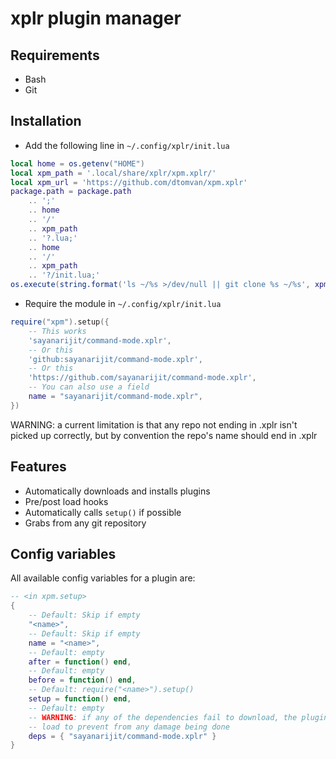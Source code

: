 # xplr plugin manager

## Requirements

- Bash
- Git

## Installation

- Add the following line in `~/.config/xplr/init.lua`

```lua
local home = os.getenv("HOME")
local xpm_path = '.local/share/xplr/xpm.xplr/'
local xpm_url = 'https://github.com/dtomvan/xpm.xplr'
package.path = package.path
    .. ';'
    .. home
    .. '/'
    .. xpm_path
    .. '?.lua;'
    .. home
    .. '/'
    .. xpm_path
    .. '?/init.lua;'
os.execute(string.format('ls ~/%s >/dev/null || git clone %s ~/%s', xpm_path, xpm_url, xpm_path))
```

- Require the module in `~/.config/xplr/init.lua`

```lua
require("xpm").setup({
    -- This works
    'sayanarijit/command-mode.xplr',
    -- Or this
    'github:sayanarijit/command-mode.xplr',
    -- Or this
    'https://github.com/sayanarijit/command-mode.xplr',
    -- You can also use a field
    name = "sayanarijit/command-mode.xplr",
})
```
WARNING: a current limitation is that any repo not ending in .xplr isn't picked
up correctly, but by convention the repo's name should end in .xplr


## Features
- Automatically downloads and installs plugins
- Pre/post load hooks
- Automatically calls `setup()` if possible
- Grabs from any git repository

## Config variables
All available config variables for a plugin are:
```lua
-- <in xpm.setup>
{
    -- Default: Skip if empty
    "<name>",
    -- Default: Skip if empty
    name = "<name>",
    -- Default: empty
    after = function() end,
    -- Default: empty
    before = function() end,
    -- Default: require("<name>").setup()
    setup = function() end,
    -- Default: empty
    -- WARNING: if any of the dependencies fail to download, the plugin won't
    -- load to prevent from any damage being done
    deps = { "sayanarijit/command-mode.xplr" }
}
```
